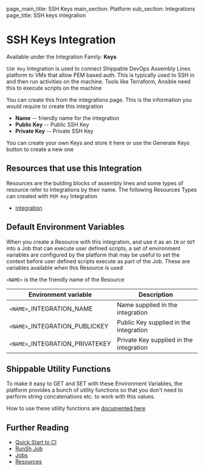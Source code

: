 page_main_title: SSH Keys
main_section: Platform
sub_section: Integrations
page_title: SSH keys integration

# SSH Keys Integration

Available under the Integration Family: **Keys**

`SSH Key` Integration is used to connect Shippable DevOps Assembly Lines platform to VMs that allow PEM based auth. This is typically used to SSH in and then run activities on the machine. Tools like Terraform, Ansible need this to execute scripts on the machine

You can create this from the integrations page. This is the information you would require to create this integration

* **Name** -- friendly name for the integration
* **Public Key** -- Public SSH Key 
* **Private Key** -- Private SSH Key 

You can create your own Keys and store it here or use the Generate Keys button to create a new one

## Resources that use this Integration
Resources are the bulding blocks of assembly lines and some types of resource refer to Integrations by their name. The following Resources Types can created with `PEM Key` Integration 

* [integration](/workflow/platform/resource/integration)

## Default Environment Variables
When you create a Resource with this integration, and use it as an `IN` or `OUT` into a Job that can execute user defined scripts, a set of environment variables are configured by the platform that may be useful to set the context before user defined scripts execute as part of the Job. These are variables available when this Resource is used

`<NAME>` is the the friendly name of the Resource

| Environment variable						| Description                         |
| ------------- 								|------------------------------------ |
| `<NAME>`\_INTEGRATION\_NAME   			| Name supplied in the integration |
| `<NAME>`\_INTEGRATION\_PUBLICKEY		| Public Key supplied in the integration |
| `<NAME>`\_INTEGRATION\_PRIVATEKEY		| Private Key supplied in the integration |

## Shippable Utility Functions
To make it easy to GET and SET with these Environment Variables, the platform provides a bunch of utility functions so that you don't need to perform string concatenations etc. to work with this values.

How to use these utility functions are [documented here](/platform/tutorial/workflow/howto-use-shipctl)

## Further Reading
* [Quick Start to CI](/getting-started/ci-sample)
* [RunSh Job](/platform/workflow/job/runsh)
* [Jobs](/platform/workflow/job/overview)
* [Resources](/platform/workflow/resource/overview)
